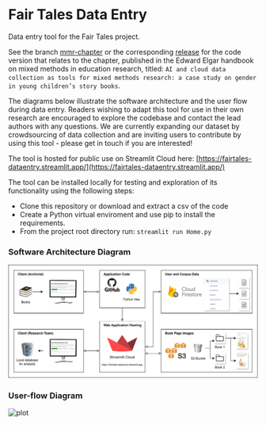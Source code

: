 # Fair Tales Data Entry
Data entry tool for the Fair Tales project.

See the branch [mmr-chapter](https://github.com/Fair-Tales/FairTalesDataEntry/tree/mmr-chapter) or the corresponding [release](https://github.com/Fair-Tales/FairTalesDataEntry/releases/mmr-chapter) for the code version that relates to the chapter, published in the Edward Elgar handbook on mixed methods in education research, titled: `AI and cloud data collection as tools for mixed methods research: a case study on gender in young children’s story books`. 

The diagrams below illustrate the software architecture and the user flow during data entry. Readers wishing to adapt this tool for use in their own research are encouraged to explore the codebase and contact the lead authors with any questions. We are currently expanding our dataset by crowdsourcing of data collection and are inviting users to contribute by using this tool - please get in touch if you are interested!

The tool is hosted for public use on Streamlit Cloud here: [https://fairtales-dataentry.streamlit.app/](https://fairtales-dataentry.streamlit.app/)

The tool can be installed locally for testing and exploration of its functionality using the following steps:
* Clone this repository or download and extract a csv of the code
* Create a Python virtual enviroment and use pip to install the requirements.
* From the project root directory run: ```streamlit run Home.py```

### Software Architecture Diagram
![plot](./resources/software_architecture.png)

### User-flow Diagram
![plot](./resources/user_flow.png)
